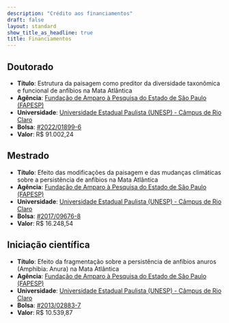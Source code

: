 ```yaml
---
description: "Crédito aos financiamentos"
draft: false
layout: standard
show_title_as_headline: true
title: Financiamentos
---
```


## Doutorado

- **Título**: Estrutura da paisagem como preditor da diversidade taxonômica e funcional de anfíbios na Mata Atlântica
- **Agência**: [Fundação de Amparo à Pesquisa do Estado de São Paulo (FAPESP)](https://fapesp.br/)
- **Universidade**: [Universidade Estadual Paulista (UNESP) - Câmpus de Rio Claro](https://www.rc.unesp.br/)
- **Bolsa**: [#2022/01899-6](https://bv.fapesp.br/pt/bolsas/203713/estrutura-da-paisagem-como-preditor-da-diversidade-taxonomica-e-funcional-de-anfibios-na-mata-atlant/)
- **Valor**: R$ 91.002,24

## Mestrado

- **Título**: Efeito das modificações da paisagem e das mudanças climáticas sobre a persistência de anfíbios na Mata Atlântica
- **Agência**: [Fundação de Amparo à Pesquisa do Estado de São Paulo (FAPESP)](https://fapesp.br/)
- **Universidade**: [Universidade Estadual Paulista (UNESP) - Câmpus de Rio Claro](https://www.rc.unesp.br/)
- **Bolsa**: [#2017/09676-8](https://bv.fapesp.br/pt/bolsas/172826/efeito-das-modificacoes-da-paisagem-e-das-mudancas-climaticas-sobre-a-persistencia-de-anfibios-na-ma/)
- **Valor**: R$ 16.248,54

## Iniciação científica

- **Título**: Efeito da fragmentação sobre a persistência de anfíbios anuros (Amphibia: Anura) na Mata Atlântica
- **Agência**: [Fundação de Amparo à Pesquisa do Estado de São Paulo (FAPESP)](https://fapesp.br/)
- **Universidade**: [Universidade Estadual Paulista (UNESP) - Câmpus de Rio Claro](https://www.rc.unesp.br/)
- **Bolsa**: [#2013/02883-7](https://bv.fapesp.br/pt/bolsas/142421/efeito-da-fragmentacao-sobre-a-persistencia-de-anfibios-anuros-amphibia-anura-na-mata-atlantica/)
- **Valor**: R$ 10.539,87